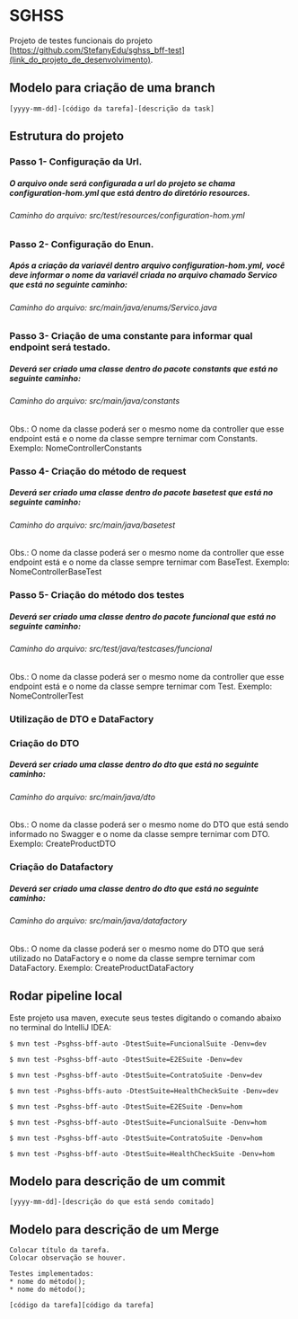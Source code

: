 # SGHSS

Projeto de testes funcionais do projeto [https://github.com/StefanyEdu/sghss_bff-test](link_do_projeto_de_desenvolvimento).

## Modelo para criação de uma branch

```
[yyyy-mm-dd]-[código da tarefa]-[descrição da task]
```

## Estrutura do projeto

### Passo 1- Configuração da Url.

##### O arquivo onde será configurada a url do projeto se chama configuration-hom.yml que está dentro do diretório resources.

###### Caminho do arquivo: src/test/resources/configuration-hom.yml

### Passo 2- Configuração do Enun.

##### Após a criação da variavél dentro arquivo configuration-hom.yml, você deve informar o nome da variavél criada no arquivo chamado Servico que está no seguinte caminho:

###### Caminho do arquivo: src/main/java/enums/Servico.java

### Passo 3- Criação de uma constante para informar qual endpoint será testado.

##### Deverá ser criado uma classe dentro do pacote constants que está no seguinte caminho:

###### Caminho do arquivo: src/main/java/constants

Obs.: O nome da classe poderá ser o mesmo nome da controller que esse endpoint está e o nome da classe sempre ternimar com Constants.
Exemplo: NomeControllerConstants

### Passo 4- Criação do método de request

##### Deverá ser criado uma classe dentro do pacote basetest que está no seguinte caminho:

###### Caminho do arquivo: src/main/java/basetest

Obs.: O nome da classe poderá ser o mesmo nome da controller que esse endpoint está e o nome da classe sempre ternimar com BaseTest.
Exemplo: NomeControllerBaseTest

### Passo 5- Criação do método dos testes

##### Deverá ser criado uma classe dentro do pacote funcional que está no seguinte caminho:

###### Caminho do arquivo: src/test/java/testcases/funcional

Obs.: O nome da classe poderá ser o mesmo nome da controller que esse endpoint está e o nome da classe sempre ternimar com Test.
Exemplo: NomeControllerTest

### Utilização de DTO e DataFactory

### Criação do DTO

##### Deverá ser criado uma classe dentro do dto que está no seguinte caminho:

###### Caminho do arquivo: src/main/java/dto

Obs.: O nome da classe poderá ser o mesmo nome do DTO que está sendo informado no Swagger e o nome da classe sempre ternimar com DTO.
Exemplo: CreateProductDTO

### Criação do Datafactory

##### Deverá ser criado uma classe dentro do dto que está no seguinte caminho:

###### Caminho do arquivo: src/main/java/datafactory

Obs.: O nome da classe poderá ser o mesmo nome do DTO que será utilizado no DataFactory e o nome da classe sempre ternimar com DataFactory.
Exemplo: CreateProductDataFactory

## Rodar pipeline local

Este projeto usa maven, execute seus testes digitando o comando abaixo no terminal do IntelliJ IDEA:

```
$ mvn test -Psghss-bff-auto -DtestSuite=FuncionalSuite -Denv=dev
```

```
$ mvn test -Psghss-bff-auto -DtestSuite=E2ESuite -Denv=dev
```

```
$ mvn test -Psghss-bff-auto -DtestSuite=ContratoSuite -Denv=dev
```

```
$ mvn test -Psghss-bffs-auto -DtestSuite=HealthCheckSuite -Denv=dev
```

```
$ mvn test -Psghss-bff-auto -DtestSuite=E2ESuite -Denv=hom
```

```
$ mvn test -Psghss-bff-auto -DtestSuite=FuncionalSuite -Denv=hom
```

```
$ mvn test -Psghss-bff-auto -DtestSuite=ContratoSuite -Denv=hom
```

```
$ mvn test -Psghss-bff-auto -DtestSuite=HealthCheckSuite -Denv=hom
```

## Modelo para descrição de um commit

```
[yyyy-mm-dd]-[descrição do que está sendo comitado]
```

## Modelo para descrição de um Merge

```
Colocar título da tarefa.
Colocar observação se houver.

Testes implementados:
* nome do método();
* nome do método();

[código da tarefa][código da tarefa]
```
